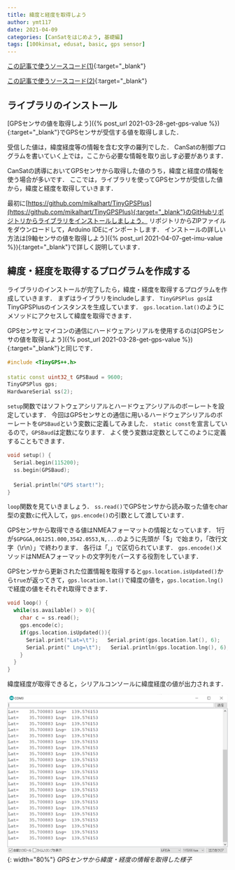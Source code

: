 ```yaml
---
title: 緯度と経度を取得しよう
author: ymt117
date: 2021-04-09
categories: [CanSatをはじめよう, 基礎編]
tags: [100kinsat, edusat, basic, gps sensor]
---
```


<i class="{{ site.data.post.file }}"></i>
[この記事で使うソースコード(1)](https://github.com/100kinsat/100kinsat_ver_3_4_code/tree/main/100kinsat_gps_lat_lng){:target="_blank"}

<i class="{{ site.data.post.file }}"></i>
[この記事で使うソースコード(2)](https://github.com/100kinsat/100kinsat_ver_3_4_code/tree/main/100kinsat_gps_lat_lng_csv){:target="_blank"}

## ライブラリのインストール

[GPSセンサの値を取得しよう]({% post_url 2021-03-28-get-gps-value %}){:target="_blank"}でGPSセンサが受信する値を取得しました．

受信した値は，緯度経度等の情報を含む文字の羅列でした．
CanSatの制御プログラムを書いていく上では，ここから必要な情報を取り出しす必要があります．

CanSatの誘導においてGPSセンサから取得した値のうち，緯度と経度の情報を使う場合が多いです．
ここでは，ライブラリを使ってGPSセンサが受信した値から，緯度と経度を取得していきます．

最初に[https://github.com/mikalhart/TinyGPSPlus](https://github.com/mikalhart/TinyGPSPlus){:target="_blank"}のGitHubリポジトリからライブラリをインストールしましょう．
リポジトリからZIPファイルをダウンロードして，Arduino IDEにインポートします．
インストールの詳しい方法は[9軸センサの値を取得しよう]({% post_url 2021-04-07-get-imu-value %}){:target="_blank"}で詳しく説明しています．

## 緯度・経度を取得するプログラムを作成する

ライブラリのインストールが完了したら，緯度・経度を取得するプログラムを作成していきます．
まずはライブラリをincludeします．
`TinyGPSPlus gps`はTinyGPSPlusのインスタンスを生成しています．
`gps.location.lat()`のようにメソッドにアクセスして緯度を取得できます．

GPSセンサとマイコンの通信にハードウェアシリアルを使用するのは[GPSセンサの値を取得しよう]({% post_url 2021-03-28-get-gps-value %}){:target="_blank"}と同じです．

```cpp
#include <TinyGPS++.h>

static const uint32_t GPSBaud = 9600;
TinyGPSPlus gps;
HardwareSerial ss(2);
```

`setup`関数ではソフトウェアシリアルとハードウェアシリアルのボーレートを設定しています．
今回はGPSセンサとの通信に用いるハードウェアシリアルのボーレートを`GPSBaud`という変数に定義してみました．
`static const`を宣言しているので，`GPSBaud`は定数になります．
よく使う変数は定数としてこのように定義することもできます．

```cpp
void setup() {
  Serial.begin(115200);
  ss.begin(GPSBaud);

  Serial.println("GPS start!");
}
```

`loop`関数を見ていきましょう．
`ss.read()`でGPSセンサから読み取った値をchar型の変数`c`に代入して，`gps.encode()`の引数として渡しています．

GPSセンサから取得できる値はNMEAフォーマットの情報となっています．
1行が`$GPGGA,061251.000,3542.0553,N,...`のように先頭が「$」で始まり，「改行文字（\r\n）」で終わります．
各行は「,」で区切られています．
`gps.encode()`メソッドはNMEAフォーマットの文字列をパースする役割をしています．

GPSセンサから更新された位置情報を取得すると`gps.location.isUpdated()`から`true`が返ってきて，`gps.location.lat()`で緯度の値を，`gps.location.lng()`で経度の値をそれぞれ取得できます．

```cpp
void loop() {
  while(ss.available() > 0){
    char c = ss.read();
    gps.encode(c);
    if(gps.location.isUpdated()){
      Serial.print("Lat=\t");   Serial.print(gps.location.lat(), 6);
      Serial.print(" Lng=\t");   Serial.println(gps.location.lng(), 6);
    }
  }
}
```

緯度経度が取得できると，シリアルコンソールに緯度経度の値が出力されます．

![gps-lat-lng](/assets/img/post/get-gps-value-lat-lng/gps_lat_lng.png){: width="80%"}
_GPSセンサから緯度・経度の情報を取得した様子_
